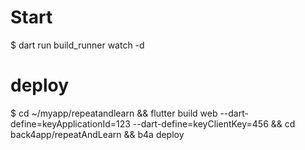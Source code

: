  # Start
 $
 dart run build_runner watch -d

# deploy
$
cd ~/myapp/repeatandlearn && flutter build web --dart-define=keyApplicationId=123 --dart-define=keyClientKey=456  && cd back4app/repeatAndLearn && b4a deploy
 